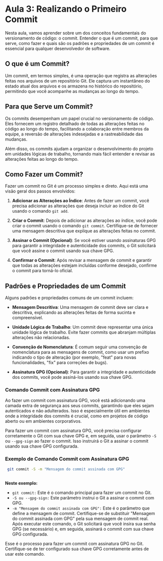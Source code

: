# Aula 3: Realizando o Primeiro Commit

Nesta aula, vamos aprender sobre um dos conceitos fundamentais do versionamento de código: o commit. Entender o que é um commit, para que serve, como fazer e quais são os padrões e propriedades de um commit é essencial para qualquer desenvolvedor de software.

## O que é um Commit?

Um commit, em termos simples, é uma operação que registra as alterações feitas nos arquivos de um repositório Git. Ele captura um instantâneo do estado atual dos arquivos e os armazena no histórico do repositório, permitindo que você acompanhe as mudanças ao longo do tempo.

## Para que Serve um Commit?

Os commits desempenham um papel crucial no versionamento de código. Eles fornecem um registro detalhado de todas as alterações feitas no código ao longo do tempo, facilitando a colaboração entre membros da equipe, a reversão de alterações indesejadas e a rastreabilidade das mudanças.

Além disso, os commits ajudam a organizar o desenvolvimento do projeto em unidades lógicas de trabalho, tornando mais fácil entender e revisar as alterações feitas ao longo do tempo.

## Como Fazer um Commit?

Fazer um commit no Git é um processo simples e direto. Aqui está uma visão geral dos passos envolvidos:

1. **Adicionar as Alterações ao Índice**: Antes de fazer um commit, você precisa adicionar as alterações que deseja incluir ao índice do Git usando o comando `git add`.
   
2. **Criar o Commit**: Depois de adicionar as alterações ao índice, você pode criar o commit usando o comando `git commit`. Certifique-se de fornecer uma mensagem descritiva que explique as alterações feitas no commit.

3. **Assinar o Commit (Opcional)**: Se você estiver usando assinaturas GPG para garantir a integridade e autenticidade dos commits, o Git solicitará que você assine o commit usando sua chave GPG.

4. **Confirmar o Commit**: Após revisar a mensagem de commit e garantir que todas as alterações estejam incluídas conforme desejado, confirme o commit para torná-lo oficial.

## Padrões e Propriedades de um Commit

Alguns padrões e propriedades comuns de um commit incluem:

- **Mensagem Descritiva**: Uma mensagem de commit deve ser clara e descritiva, explicando as alterações feitas de forma sucinta e compreensível.
  
- **Unidade Lógica de Trabalho**: Um commit deve representar uma única unidade lógica de trabalho. Evite fazer commits que abranjam múltiplas alterações não relacionadas.

- **Convenção de Nomenclatura**: É comum seguir uma convenção de nomenclatura para as mensagens de commit, como usar um prefixo indicando o tipo de alteração (por exemplo, "feat" para novas funcionalidades, "fix" para correções de bugs).

- **Assinatura GPG (Opcional)**: Para garantir a integridade e autenticidade dos commits, você pode assiná-los usando sua chave GPG.

### Comando Commit com Assinatura GPG

Ao fazer um commit com assinatura GPG, você está adicionando uma camada extra de segurança aos seus commits, garantindo que eles sejam autenticados e não adulterados. Isso é especialmente útil em ambientes onde a integridade dos commits é crucial, como em projetos de código aberto ou em ambientes corporativos.

Para fazer um commit com assinatura GPG, você precisa configurar corretamente o Git com sua chave GPG e, em seguida, usar o parâmetro `-S` ou `--gpg-sign` ao fazer o commit. Isso instruirá o Git a assinar o commit usando sua chave GPG configurada.

### Exemplo de Comando Commit com Assinatura GPG


```bash
 git commit -S -m "Mensagem do commit assinada com GPG"
 
 ```
 

**Neste exemplo:**

- `git commit:` Este é o comando principal para fazer um commit no Git.
- `-S ou --gpg-sign:` Este parâmetro instrui o Git a assinar o commit com GPG.
- `-m "Mensagem do commit assinada com GPG":` Este é o parâmetro que define a mensagem de commit. Certifique-se de substituir "Mensagem do commit assinada com GPG" pela sua mensagem de commit real.
Após executar este comando, o Git solicitará que você insira sua senha GPG (se necessário) e, em seguida, assinará o commit com sua chave GPG configurada.

Esse é o processo para fazer um commit com assinatura GPG no Git. Certifique-se de ter configurado sua chave GPG corretamente antes de usar este comando.
